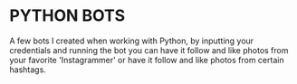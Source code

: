 # PYTHON BOTS

A few bots I created when working with Python, by inputting your credentials and running the bot you can have it follow and like photos from your favorite 'Instagrammer' or have it follow and like photos from certain hashtags.

